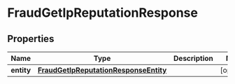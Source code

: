 

# FraudGetIpReputationResponse


## Properties

| Name | Type | Description | Notes |
|------------ | ------------- | ------------- | -------------|
|**entity** | [**FraudGetIpReputationResponseEntity**](FraudGetIpReputationResponseEntity.md) |  |  [optional] |



